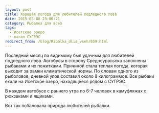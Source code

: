 ```yaml
---
layout: post
title: Хорошая погода для любителей подледного лова
date: 2015-03-08 23:06:21
category: Рыбалка для всех
tags:
  - Исетское озеро
  - канал СУГРЭС
redirect_from: /blog/Ribalka_dlia_vseh/659.html
---
```

Последний месяц по видимому был удачным для любителей подледного лова.
Автобусы в сторону Среднеуральска заполнены рыбаками и их пожитками.
Причиной стала теплая погода, которая выходит за рамки климатической
нормы. По словам одного из рыболовов, дневной улов составил около 8
килограммов. Все рыбаки ехали на Исетское озеро, находящееся рядом с
СУГРЭС.

В каждом автобусе с раннего утра по 6-7 человек в камуфляжах с рюкзаками
и ящиками.

Вот так побаловала природа любителей рыбалки.
